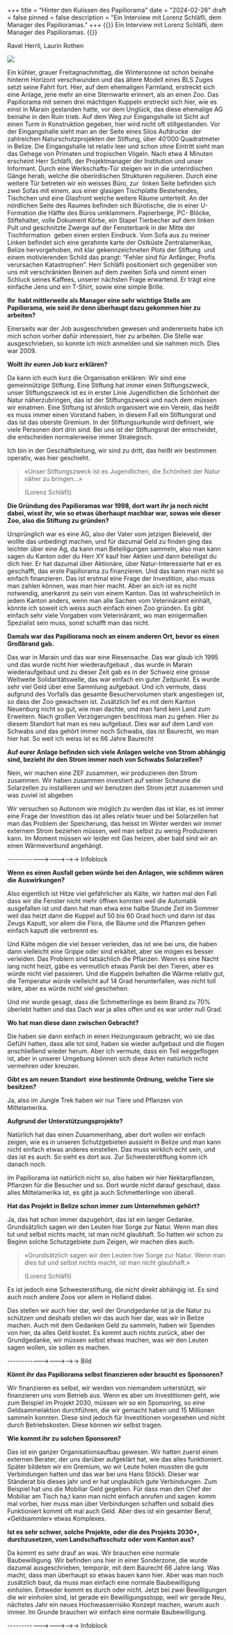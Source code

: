 +++
title = "Hinter den Kulissen des Papiliorama"
date = "2024-02-26"
draft = false
pinned = false
description = "Ein Interview mit Lorenz Schläfli, dem Manager des Papilioramas."
+++
{{<lead>}}
Ein Interview mit Lorenz Schläfli, dem Manager des Papilioramas.
{{</lead>}}

Ravel Herrli, Laurin Rothen

![](lorenz-schlafli.jpg)

Ein kühler, grauer Freitagnachmittag, die Wintersonne ist schon beinahe hinterm Horizont verschwunden und das ältere Modell eines BLS Zuges setzt seine Fahrt fort. Hier, auf dem ehemaligen Farmland, erstreckt sich eine Anlage, jene mehr an eine Sternwarte erinnert, als an einen Zoo. Das Papiliorama mit seinen drei mächtigen Kuppeln erstreckt sich hier, wie es einst in Marain gestanden hatte, vor dem Unglück, das diese ehemalige AG beinahe in den Ruin trieb. Auf dem Weg zur Eingangshalle ist Sicht auf einen Turm in Konstruktion gegeben, hier wird nicht oft stillgestanden. Vor der Eingangshalle sieht man an der Seite eines Silos Aufdrucke  der zahlreichen Naturschutzprojekten der Stiftung, über 40’000 Quadratmeter in Belize. Die Eingangshalle ist relativ leer und schon ohne Eintritt sieht man das Gehege von Primaten und tropischen Vögeln. Nach etwa 4 Minuten erscheint Herr Schläfli, der Projektmanager der Institution und unser Informant. Durch eine Werkschafts-Tür steigen wir in die unterirdischen Gänge herab, welche die oberirdischen Strukturen regulieren. Durch eine weitere Tür betreten wir ein weisses Büro, zur  linken Seite befinden sich zwei Sofas mit einem, aus einer glasigen Tischplatte Bestehendes, Tischchen und eine Glasfront welche weitere Räume unterteilt. An der nördlichen Seite des Raumes befinden sich Bürotische, die in einer U-Formation die Hälfte des Büros umklammern. Papierberge, PC- Blöcke, Stiftehalter, volle Dokument Körbe, ein Stapel Tierbecher auf dem linken Pult und geschnitzte Zwerge auf der Fensterbank in der Mitte der Tischformation  geben einen ersten Eindruck. Vom Sofa aus zu meiner Linken befindet sich eine gerahmte karte der Ostküste Zentralamerikas, Belize hervorgehoben, mit klar gekennzeichneten Plots der Stiftung  und einem motivierenden Schild das prangt: “Fehler sind für Anfänger, Profis verursachen Katastrophen”. Herr Schläfli positioniert sich gegenüber von uns mit verschränkten Beinen auf dem zweiten Sofa und nimmt einen Schluck seines Kaffees, unserer nächsten Frage erwartend. Er trägt eine einfache Jens und ein T-Shirt, sowie eine simple Brille.

**Ihr  habt mittlerweile als Manager eine sehr wichtige Stelle am Papiliorama, wie seid ihr denn überhaupt dazu gekommen hier zu arbeiten?**

Einerseits war der Job ausgeschrieben gewesen und andererseits habe ich mich schon vorher dafür interessiert, hier zu arbeiten. Die Stelle war ausgeschrieben, so konnte ich mich anmelden und sie nahmen mich. Dies war 2009.

**Wollt ihr euren Job kurz erklären?**

Da kann ich euch kurz die Organisation erklären: Wir sind eine gemeinnützige Stiftung. Eine Stiftung hat immer einen Stiftungszweck, unser Stiftungszweck ist es in erster Linie Jugendlichen die Schönheit der Natur näherzubringen, das ist der Stiftungszweck und nach dem müssen wir einatmen. Eine Stiftung ist ähnlich organisiert wie ein Verein, das heißt es muss immer einen Vorstand haben, in diesem Fall ein Stiftungsrat und das ist das oberste Gremium. In der Stiftungsurkunde wird definiert, wie viele Personen dort drin sind. Bei uns ist der Stiftungsrat der entscheidet, die entscheiden normalerweise immer Strategisch.

Ich bin in der Geschäftsleitung, wir sind zu dritt, das heißt wir bestimmen operativ, was hier geschieht. 

> «Unser Stiftungszweck ist es Jugendlichen, die Schönheit der Natur näher zu bringen…»
>
>  (Lorenz Schläfli)

**Die Gründung des Papilioramas war 1998, dort wart ihr ja noch nicht dabei, wisst ihr, wie so etwas überhaupt machbar war, sowas wie dieser Zoo, also die Stiftung zu gründen?**

Ursprünglich war es eine AG, also der Vater vom jetzigen Bieleveld, der wollte das unbedingt machen, und für dazumal Geld zu finden ging das leichter über eine Ag, da kann man Beteiligungen sammeln, also man kann sagen du Kanton oder du Herr XY kauf hier Aktien und dann beteiligst du dich hier. Er hat dazumal über Aktionäre, über Natur-Interessierte hat er es geschafft, das erste Papiliorama zu finanzieren. Und das kann man nicht so einfach finanzieren. Das ist erstmal eine Frage der Investition, also muss man zahlen können, was man hier macht. Aber an sich ist es nicht notwendig, anerkannt zu sein von einem Kanton. Das ist wahrscheinlich in jedem Kanton anders, wenn man alle Sachen vom Veterinäramt einhält, könnte ich soweit ich weiss auch einfach einen Zoo gründen. Es gibt einfach sehr viele Vorgaben vom Veterinäramt, wo man einigermaßen Spezialist sein muss, sonst schafft man das nicht.  

**Damals war das Papiliorama noch an einem anderen Ort, bevor es einen Großbrand gab.**

Das war in Marain und das war eine Riesensache. Das war glaub ich 1995  und das wurde nicht hier wiederaufgebaut , das wurde in Marain wiederaufgebaut und zu dieser Zeit gab es in der Schweiz eine grosse Weltweite Solidaritätswelle, das war einfach ein guter Zeitpunkt. Es wurde sehr viel Geld über eine Sammlung aufgebaut. Und ich vermute, dass aufgrund des Vorfalls das gesamte Besuchervolumen stark angestiegen ist, so dass der Zoo gewachsen ist. Zusätzlich lief es mit dem Kanton Neuenburg nicht so gut, wie man dachte, und man fand kein Land zum Erweitern. Nach großen Verzögerungen beschloss man zu gehen. Hier zu diesem Standort hat man es neu aufgebaut. Dies war auf dem Land von Schwabs und das gehört immer noch Schwabs, das ist Baurecht, wo man hier hat. So weit ich weiss ist es 66 Jahre Baurecht

**Auf eurer Anlage befinden sich viele Anlagen welche von Strom abhängig sind, bezieht ihr den Strom immer noch von Schwabs Solarzellen?**

Nein, wir machen eine ZEF zusammen, wir produzieren den Strom zusammen. Wir haben zusammen investiert auf seiner Scheune die Solarzellen zu installieren und wir benutzen den Strom jetzt zusammen und was zuviel ist abgeben

Wir versuchen so Autonom wie möglich zu werden das ist klar, es ist immer eine Frage der Investition das ist alles relativ teuer und bei Solarzellen hat man das Problem der Speicherung, das heisst im Winter werden wir immer externem Strom beziehen müssen, weil man selbst zu wenig Produzieren kann. Im Moment müssen wir leider mit Gas heizen, aber bald sind wir an einen Wärmeverbund angehängt. 

\------------>--->-->-> Infoblock

**Wenn es einen Ausfall geben würde bei den Anlagen, wie schlimm wären die Auswirkungen?**

Also eigentlich ist Hitze viel gefährlicher als Kälte, wir hatten mal den Fall dass wir die Fenster nicht mehr öffnen konnten weil die Automatik ausgefallen ist und dann hat man etwa eine halbe Stunde Zeit im Sommer weil das heizt dann die Kuppel auf 50 bis 60 Grad hoch und dann ist das Zeugs Kaputt, vor allem die Flora, die Bäume und die Pflanzen gehen einfach kaputt die verbrennt es.

Und Kälte mögen die viel besser verleiden, das ist wie bei uns, die haben dann vielleicht eine Grippe oder sind erkältet, aber sie mögen es besser verleiden. Das Problem sind tatsächlich die Pflanzen. Wenn es eine Nacht lang nicht heizt, gäbe es vermutlich etwas Panik bei den Tieren, aber es würde nicht viel passieren. Und die Kuppeln behalten die Wärme relativ gut, die Temperatur würde vielleicht auf 14 Grad herunterfallen, was nicht toll wäre, aber es würde nicht viel geschehen. 

Und mir wurde gesagt, dass die Schmetterlinge es beim Brand zu 70% überlebt hatten und das Dach war ja alles offen und es war unter null Grad. 

**Wo hat man diese dann zwischen Gebracht?**

Die haben sie dann einfach in einen Heizungsraum gebracht, wo sie das Gefühl hatten, dass alle tot sind, haben sie wieder aufgebaut und die flogen anschließend wieder herum. Aber ich vermute, dass ein Teil weggeflogen ist, aber in unserer Umgebung können sich diese Arten natürlich nicht vermehren oder kreuzen. 

**Gibt es am neuen Standort  eine bestimmte Ordnung, welche Tiere sie besitzen?**

Ja, also im Jungle Trek haben wir nur Tiere und Pflanzen von Mittelamerika. 

**Aufgrund der Unterstützungsprojekte?**

Natürlich hat das einen Zusammenhang, aber dort wollen wir einfach zeigen, wie es in unseren Schutzgebieten aussieht in Belize und man kann nicht einfach etwas anderes einstellen. Das muss wirklich echt sein, und das ist es auch. So sieht es dort aus. Zur Schwesterstiftung komm ich danach noch. 

Im Papiliorama ist natürlich nicht so, also haben wir hier Nektarpflanzen, Pflanzen für die Besucher und so. Dort wurde nicht darauf geschaut, dass alles Mittelamerika ist, es gibt ja auch Schmetterlinge von überall. 

**Hat das Projekt in Belize schon immer zum Unternehmen gehört?**

Ja, das hat schon immer dazugehört, das ist ein langer Gedanke. Grundsätzlich sagen wir den Leuten hier Sorge zur Natur. Wenn man dies tut und selbst nichts macht, ist man nicht glaubhaft. So hatten wir schon zu Beginn solche Schutzgebiete zum Zeigen, wir machen dies auch. 

> «Grundsätzlich sagen wir den Leuten hier Sorge zur Natur. Wenn man dies tut und selbst nichts macht, ist man nicht glaubhaft.»
>
> (Lorenz Schläfli)

Es ist jedoch eine Schwesterstiftung, die nicht direkt abhängig ist. Es sind auch noch andere Zoos vor allem in Holland dabei. 

Das stellen wir auch hier dar, weil der Grundgedanke ist ja die Natur zu schützen und deshalb stellen wir das auch hier dar, was wir in Belize machen. Auch mit dem Gedanken Geld zu sammeln, haben wir Spenden von hier, da alles Geld kostet. Es kommt auch nichts zurück, aber der Grundgedanke, wir müssen selbst etwas machen, was wir den Leuten sagen wollen, sie sollen es machen. 

\------------>--->-->-> Bild

**Könnt ihr das Papiliorama selbst finanzieren oder braucht es Sponsoren?**

Wir finanzieren es selbst, wir werden von niemandem unterstützt, wir finanzieren uns vom Betrieb aus. Wenn es aber um Investitionen geht, wie zum Beispiel im Projekt 2030, müssen wir so ein Sponsoring, so eine Geldsammelaktion durchführen, die wir gemacht haben und 15 Millionen sammeln konnten. Diese sind jedoch für Investitionen vorgesehen und nicht durch Betriebskosten. Diese können wir selbst tragen. 

**Wie kommt ihr zu solchen Sponsoren?**

Das ist ein ganzer Organisationsaufbau gewesen. Wir hatten zuerst einen externen Berater, der uns darüber aufgeklärt hat, wie das alles funktioniert. Später bildeten wir ein Gremium, wo wir Leute holen mussten die gute Verbindungen hatten und das war bei uns Hans Stöckli. Dieser war Ständerat bis dieses jahr und er hat unglaublich gute Verbindungen. Zum Beispiel hat uns die Mobiliar Geld gegeben. Für dass man den Chef der Mobiliar am Tisch ha,t kann man nicht einfach anrufen und sagen: komm mal vorbei, hier muss man über Verbindungen schaffen und sobald dies Funktioniert kommt oft mal auch Geld. Aber dies ist ein gesamter Beruf, «Geldsammler» etwas Komplexes.

**Ist es sehr schwer, solche Projekte, oder die des Projekts 2030+,  durchzusetzen, vom Landschaftsschutz oder vom Kanton aus?**

Da kommt es sehr drauf an was. Wir brauchen eine normale Baubewilligung. Wir befinden uns hier in einer Sonderzone, die wurde dazumal ausgeschrieben, temporär, mit dem Baurecht 66 Jahre lang. Was macht, dass man überhaupt so etwas bauen kann hier. Aber was man noch zusätzlich baut, da muss man einfach eine normale Baubewilligung einholen. Entweder kommt es durch oder nicht. Jetzt bei zwei Bewilligungen die wir einholen sind, ist gerade ein Bewilligungsstopp, weil wir gerade Neu, nächstes Jahr ein neues Hochwasserrisiko Konzept machen, warum auch immer. Im Grunde brauchen wir einfach eine normale Baubewilligung. 

\------------>--->-->-> Infoblock